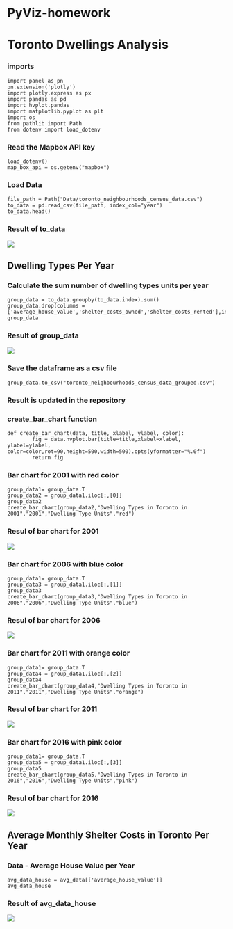 # PyViz-homework
# Toronto Dwellings Analysis

### imports
```
import panel as pn
pn.extension('plotly')
import plotly.express as px
import pandas as pd
import hvplot.pandas
import matplotlib.pyplot as plt
import os
from pathlib import Path
from dotenv import load_dotenv
```
### Read the Mapbox API key
```
load_dotenv()
map_box_api = os.getenv("mapbox")
```

### Load Data
```
file_path = Path("Data/toronto_neighbourhoods_census_data.csv")
to_data = pd.read_csv(file_path, index_col="year")
to_data.head()
```

### Result of to_data

![](https://github.com/bleachevil/PyViz-homework/blob/main/Image/data1.png?raw=true)

## Dwelling Types Per Year

### Calculate the sum number of dwelling types units per year
```
group_data = to_data.groupby(to_data.index).sum()
group_data.drop(columns = ['average_house_value','shelter_costs_owned','shelter_costs_rented'],inplace=True)
group_data
```
### Result of group_data

![](https://github.com/bleachevil/PyViz-homework/blob/main/Image/data2.png?raw=true)

### Save the dataframe as a csv file
```
group_data.to_csv("toronto_neighbourhoods_census_data_grouped.csv")
```
### Result is updated in the repository

### create_bar_chart function
```
def create_bar_chart(data, title, xlabel, ylabel, color):
        fig = data.hvplot.bar(title=title,xlabel=xlabel, ylabel=ylabel, color=color,rot=90,height=500,width=500).opts(yformatter="%.0f")
        return fig
```

### Bar chart for 2001 with red color
```
group_data1= group_data.T
group_data2 = group_data1.iloc[:,[0]]
group_data2
create_bar_chart(group_data2,"Dwelling Types in Toronto in 2001","2001","Dwelling Type Units","red")
```
### Resul of bar chart for 2001
![](https://github.com/bleachevil/PyViz-homework/blob/main/Image/data3.png?raw=true)



### Bar chart for 2006 with blue color
```
group_data1= group_data.T
group_data3 = group_data1.iloc[:,[1]]
group_data3
create_bar_chart(group_data3,"Dwelling Types in Toronto in 2006","2006","Dwelling Type Units","blue")
```
### Resul of bar chart for 2006
![](https://github.com/bleachevil/PyViz-homework/blob/main/Image/data4.png?raw=true)



### Bar chart for 2011 with orange color
```
group_data1= group_data.T
group_data4 = group_data1.iloc[:,[2]]
group_data4
create_bar_chart(group_data4,"Dwelling Types in Toronto in 2011","2011","Dwelling Type Units","orange")
```
### Resul of bar chart for 2011
![](https://github.com/bleachevil/PyViz-homework/blob/main/Image/data5.png?raw=true)


### Bar chart for 2016 with pink color
```
group_data1= group_data.T
group_data5 = group_data1.iloc[:,[3]]
group_data5
create_bar_chart(group_data5,"Dwelling Types in Toronto in 2016","2016","Dwelling Type Units","pink")
```
### Resul of bar chart for 2016
![](https://github.com/bleachevil/PyViz-homework/blob/main/Image/data6.png?raw=true)


## Average Monthly Shelter Costs in Toronto Per Year

### Data - Average House Value per Year
```
avg_data_house = avg_data[['average_house_value']]
avg_data_house
```

### Result of avg_data_house
![](https://github.com/bleachevil/PyViz-homework/blob/main/Image/avgdata1.png?raw=true)
